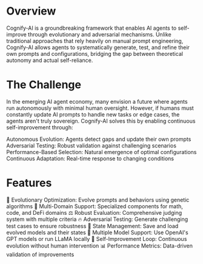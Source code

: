 # Overview
Cognify-AI is a groundbreaking framework that enables AI agents to self-improve through evolutionary and adversarial mechanisms. Unlike traditional approaches that rely heavily on manual prompt engineering, Cognify-AI allows agents to systematically generate, test, and refine their own prompts and configurations, bridging the gap between theoretical autonomy and actual self-reliance.
# The Challenge
In the emerging AI agent economy, many envision a future where agents run autonomously with minimal human oversight. However, if humans must constantly update AI prompts to handle new tasks or edge cases, the agents aren't truly sovereign. Cognify-AI solves this by enabling continuous self-improvement through:

Autonomous Evolution: Agents detect gaps and update their own prompts Adversarial Testing: Robust validation against challenging scenarios Performance-Based Selection: Natural emergence of optimal configurations Continuous Adaptation: Real-time response to changing conditions
# Features
🧬 Evolutionary Optimization: Evolve prompts and behaviors using genetic algorithms 🎯 Multi-Domain Support: Specialized components for math, code, and DeFi domains ⚖️ Robust Evaluation: Comprehensive judging system with multiple criteria 🔥 Adversarial Testing: Generate challenging test cases to ensure robustness 💾 State Management: Save and load evolved models and their states 🔄 Multiple Model Support: Use OpenAI's GPT models or run LLaMA locally 🤖 Self-Improvement Loop: Continuous evolution without human intervention 📊 Performance Metrics: Data-driven validation of improvements
